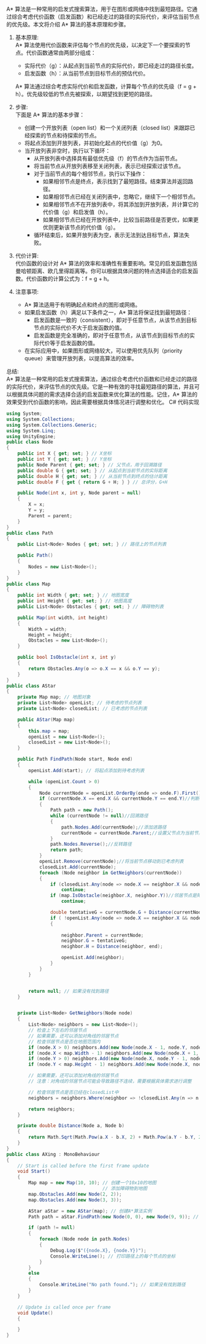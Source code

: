A* 算法是一种常用的启发式搜索算法，用于在图形或网络中找到最短路径。它通过综合考虑代价函数（启发函数）和已经走过的路径的实际代价，来评估当前节点的优先级。本文将介绍 A* 算法的基本原理和步骤。

1. 基本原理:  
    A* 算法使用代价函数来评估每个节点的优先级，以决定下一个要探索的节点。代价函数通常由两部分组成：
    
    - 实际代价（g）：从起点到当前节点的实际代价，即已经走过的路径长度。
    - 启发函数（h）：从当前节点到目标节点的预估代价。
    
    A* 算法通过综合考虑实际代价和启发函数，计算每个节点的优先级（f = g + h）。优先级较低的节点先被探索，以期望找到更短的路径。
    
2. 步骤:  
    下面是 A* 算法的基本步骤：
    
    - 创建一个开放列表（open list）和一个关闭列表（closed list）来跟踪已经探索的节点和待探索的节点。
    - 将起点添加到开放列表，并初始化起点的代价值（g）为0。
    - 当开放列表非空时，执行以下循环：
        - 从开放列表中选择具有最低优先级（f）的节点作为当前节点。
        - 将当前节点从开放列表移至关闭列表，表示已经探索过该节点。
        - 对于当前节点的每个相邻节点，执行以下操作：
            - 如果相邻节点是终点，表示找到了最短路径。结束算法并返回路径。
            - 如果相邻节点已经在关闭列表中，忽略它，继续下一个相邻节点。
            - 如果相邻节点不在开放列表中，将其添加到开放列表，并计算它的代价值（g）和启发值（h）。
            - 如果相邻节点已经在开放列表中，比较当前路径是否更优，如果更优则更新该节点的代价值（g）。
        - 循环结束后，如果开放列表为空，表示无法到达目标节点，算法失败。
3. 代价计算:  
    代价函数的设计对 A* 算法的效率和准确性有重要影响。常见的启发函数包括曼哈顿距离、欧几里得距离等。你可以根据具体问题的特点选择适合的启发函数。代价函数的计算公式为：f = g + h。
    
4. 注意事项:
    
    - A* 算法适用于有明确起点和终点的图形或网络。
    - 如果启发函数（h）满足以下条件之一，A* 算法将保证找到最短路径：
        - 启发函数是一致的（consistent），即对于任意节点，从该节点到目标节点的实际代价不大于启发函数的值。
        - 启发函数是完全准确的，即对于任意节点，从该节点到目标节点的实际代价等于启发函数的值。
    - 在实际应用中，如果图形或网络较大，可以使用优先队列（priority queue）来管理开放列表，以提高算法的效率。

总结:  
A* 算法是一种常用的启发式搜索算法，通过综合考虑代价函数和已经走过的路径的实际代价，来评估节点的优先级。它是一种有效的寻找最短路径的算法，并且可以根据具体问题的需求选择合适的启发函数来优化算法的性能。记住，A* 算法的效果受到代价函数的影响，因此需要根据具体情况进行调整和优化。
C# 代码实现
```c#
using System;
using System.Collections;
using System.Collections.Generic;
using System.Linq;
using UnityEngine;
public class Node
{
    public int X { get; set; } // X坐标
    public int Y { get; set; } // Y坐标
    public Node Parent { get; set; } // 父节点，用于回溯路径
    public double G { get; set; } // 从起点到当前节点的实际距离
    public double H { get; set; } // 从当前节点到终点的估计距离
    public double F { get { return G + H; } } // 总评分，G+H

    public Node(int x, int y, Node parent = null)
    {
        X = x;
        Y = y;
        Parent = parent;
    }
}
public class Path
{
    public List<Node> Nodes { get; set; } // 路径上的节点列表

    public Path()
    {
        Nodes = new List<Node>();
    }
}
public class Map
{
    public int Width { get; set; } // 地图宽度
    public int Height { get; set; } // 地图高度
    public List<Node> Obstacles { get; set; } // 障碍物列表

    public Map(int width, int height)
    {
        Width = width;
        Height = height;
        Obstacles = new List<Node>();
    }

    public bool IsObstacle(int x, int y)
    {
        return Obstacles.Any(o => o.X == x && o.Y == y);
    }
}
public class AStar
{
    private Map map; // 地图对象
    private List<Node> openList; // 待考虑的节点列表
    private List<Node> closedList; // 已考虑的节点列表

    public AStar(Map map)
    {
        this.map = map;
        openList = new List<Node>();
        closedList = new List<Node>();
    }

    public Path FindPath(Node start, Node end)
    {
        openList.Add(start); // 将起点添加到待考虑列表

        while (openList.Count > 0)
        {
            Node currentNode = openList.OrderBy(onde => onde.F).First();//找到代价最小的点
            if (currentNode.X == end.X && currentNode.Y == end.Y)//判断是否到达了终点
            {
                Path path = new Path();
                while (currentNode != null)//回溯路径
                {
                    path.Nodes.Add(currentNode);//添加进路径
                    currentNode = currentNode.Parent;//设置父节点为当前节点
                }
                path.Nodes.Reverse();//反转路径
                return path;
            }
            openList.Remove(currentNode);//将当前节点移动到已考虑列表
            closedList.Add(currentNode);
            foreach (Node neighbor in GetNeighbors(currentNode))
            {
                if (closedList.Any(node => node.X == neighbor.X && node.Y == neighbor.Y))//该节点已经被考虑过了
                    continue;
                if (map.IsObstacle(neighbor.X, neighbor.Y))//邻居节点是障碍物
                    continue;

                double tentativeG = currentNode.G + Distance(currentNode, neighbor);//计算新的G值
                if ( !openList.Any(node => node.X == neighbor.X && node.Y == neighbor.Y))
                {
                   
                    neighbor.Parent = currentNode;
                    neighbor.G = tentativeG;
                    neighbor.H = Distance(neighbor, end);

                    openList.Add(neighbor);
                }
            }
        }


        return null; // 如果没有找到路径
    }


    private List<Node> GetNeighbors(Node node)
    {
        List<Node> neighbors = new List<Node>();
        // 检查上下左右的邻居节点
        // 如果需要，还可以添加对角线的邻居节点
        // 检查邻居节点是否在地图范围内
        if (node.X > 0) neighbors.Add(new Node(node.X - 1, node.Y, node)); // 左
        if (node.X < map.Width - 1) neighbors.Add(new Node(node.X + 1, node.Y, node)); // 右
        if (node.Y > 0) neighbors.Add(new Node(node.X, node.Y - 1, node)); // 上
        if (node.Y < map.Height - 1) neighbors.Add(new Node(node.X, node.Y + 1, node)); // 下

        // 如果需要，还可以添加对角线的邻居节点
        // 注意：对角线的邻居节点可能会导致路径不连续，需要根据具体需求进行调整

        // 检查邻居节点是否已经在closedList中
        neighbors = neighbors.Where(neighbor => !closedList.Any(n => n.X == neighbor.X && n.Y == neighbor.Y)).ToList();

        return neighbors;
    }

    private double Distance(Node a, Node b)
    {
        return Math.Sqrt(Math.Pow(a.X - b.X, 2) + Math.Pow(a.Y - b.Y, 2)); // 计算两点之间的欧几里得距离
    }
}
public class AXing : MonoBehaviour
{
    // Start is called before the first frame update
    void Start()
    {
        Map map = new Map(10, 10); // 创建一个10x10的地图
                                   // 添加障碍物到地图
        map.Obstacles.Add(new Node(2, 2));
        map.Obstacles.Add(new Node(3, 3));

        AStar aStar = new AStar(map); // 创建A*算法实例
        Path path = aStar.FindPath(new Node(0, 0), new Node(9, 9)); // 查找从(0,0)到(9,9)的路径

        if (path != null)
        {
            foreach (Node node in path.Nodes)
            {
                Debug.Log($"({node.X}, {node.Y})");
                Console.WriteLine(); // 打印路径上的每个节点的坐标
            }
        }
        else
        {
            Console.WriteLine("No path found."); // 如果没有找到路径
        }
    }

    // Update is called once per frame
    void Update()
    {

    }
}


```